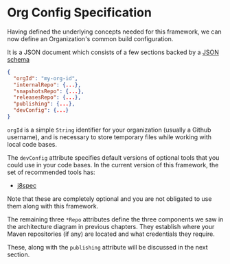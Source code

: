 # Org Config Specification

Having defined the underlying concepts needed for this framework, we can now define an Organization's common build configuration.

It is a JSON document which consists of a few sections backed by a [JSON schema](https://github.com/vaccovecrana/gitflow-oss-java-slim/blob/main/gs-gradle-plugin/src/main/resources/json/gs-org-config.json)

```json
{
  "orgId": "my-org-id",
  "internalRepo": {...},
  "snapshotsRepo": {...},
  "releasesRepo": {...},
  "publishing": {...},
  "devConfig": {...}
}
```

`orgId` is a simple `String` identifier for your organization (usually a Github username), and is necessary to store temporary files while working with local code bases.

The `devConfig` attribute specifies default versions of optional tools that you could use in your code bases. In the current version of this framework, the set of recommended tools has:

- [j8spec](https://j8spec.github.io/)

Note that these are completely optional and you are not obligated to use them along with this framework.

The remaining three `*Repo` attributes define the three components we saw in the architecture diagram in previous chapters. They establish where your Maven repositories (if any) are located and what credentials they require.

These, along with the `publishing` attribute will be discussed in the next section.
